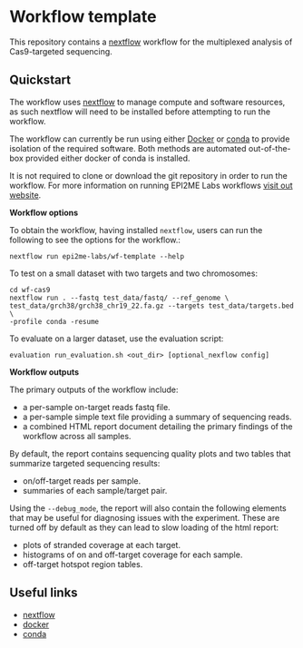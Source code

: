 # Workflow template

This repository contains a [nextflow](https://www.nextflow.io/) workflow
for the multiplexed analysis of Cas9-targeted sequencing. 

## Quickstart

The workflow uses [nextflow](https://www.nextflow.io/) to manage compute and 
software resources, as such nextflow will need to be installed before attempting
to run the workflow.

The workflow can currently be run using either
[Docker](https://www.docker.com/products/docker-desktop) or
[conda](https://docs.conda.io/en/latest/miniconda.html) to provide isolation of
the required software. Both methods are automated out-of-the-box provided
either docker of conda is installed.

It is not required to clone or download the git repository in order to run the workflow.
For more information on running EPI2ME Labs workflows [visit out website](https://labs.epi2me.io/wfindex).

**Workflow options**

To obtain the workflow, having installed `nextflow`, users can run the following to see the options for the workflow.:

```
nextflow run epi2me-labs/wf-template --help
```

To test on a small dataset with two targets and two chromosomes:
```shell
cd wf-cas9
nextflow run . --fastq test_data/fastq/ --ref_genome \
test_data/grch38/grch38_chr19_22.fa.gz --targets test_data/targets.bed \
-profile conda -resume
```

To evaluate on a larger dataset, use the evaluation script:
``` 
evaluation run_evaluation.sh <out_dir> [optional_nexflow config]
```
**Workflow outputs**

The primary outputs of the workflow include:

* a per-sample on-target reads fastq file. 
* a per-sample simple text file providing a summary of sequencing reads.
* a combined HTML report document detailing the primary findings of the workflow across all samples.

By default, the report contains sequencing quality plots and two tables that summarize targeted sequencing results:
* on/off-target reads per sample.
* summaries of each sample/target pair. 

Using the `--debug_mode`, the report will also contain the following elements that may be useful for 
diagnosing issues with the experiment. These are turned off by default as they can lead to slow loading of the 
html report:
* plots of stranded coverage at each target.
* histograms of on and off-target coverage for each sample.
* off-target hotspot region tables.






## Useful links

* [nextflow](https://www.nextflow.io/)
* [docker](https://www.docker.com/products/docker-desktop)
* [conda](https://docs.conda.io/en/latest/miniconda.html)
